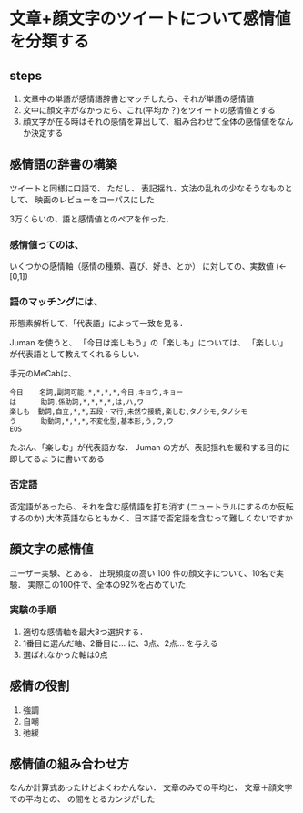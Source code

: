 # 文章+顔文字のツイートについて感情値を分類する

## steps

1. 文章中の単語が感情語辞書とマッチしたら、それが単語の感情値
2. 文中に顔文字がなかったら、これ(平均か？)をツイートの感情値とする
3. 顔文字が在る時はそれの感情を算出して、組み合わせて全体の感情値をなんか決定する

## 感情語の辞書の構築

ツイートと同様に口語で、
ただし、
表記揺れ、文法の乱れの少なそうなものとして、
映画のレビューをコーパスにした

3万くらいの、語と感情値とのペアを作った．

### 感情値ってのは、

いくつかの感情軸（感情の種類、喜び、好き、とか）
に対しての、実数値 (<- [0,1])

### 語のマッチングには、

形態素解析して、「代表語」によって一致を見る．

Juman を使うと、
「今日は楽しもう」の「楽しも」については、
「楽しい」
が代表語として教えてくれるらしい．

手元のMeCabは、

```
今日    名詞,副詞可能,*,*,*,*,今日,キョウ,キョー
は      助詞,係助詞,*,*,*,*,は,ハ,ワ
楽しも  動詞,自立,*,*,五段・マ行,未然ウ接続,楽しむ,タノシモ,タノシモ
う      助動詞,*,*,*,不変化型,基本形,う,ウ,ウ
EOS
```

たぶん、「楽しむ」が代表語かな．
Juman の方が、表記揺れを緩和する目的に即してるように書いてある

### 否定語

否定語があったら、それを含む感情語を打ち消す (ニュートラルにするのか反転するのか)
大体英語ならともかく、日本語で否定語を含むって難しくないですか

## 顔文字の感情値

ユーザー実験、とある．
出現頻度の高い 100 件の顔文字について、10名で実験．
実際この100件で、全体の92%を占めていた.

### 実験の手順

1. 適切な感情軸を最大3つ選択する．
2. 1番目に選んだ軸、2番目に… に、3点、2点... を与える
3. 選ばれなかった軸は0点

## 感情の役割

1. 強調
1. 自嘲
1. 弛緩

## 感情値の組み合わせ方

なんか計算式あったけどよくわかんない．
文章のみでの平均と、
文章＋顔文字での平均との、
の間をとるカンジがした
